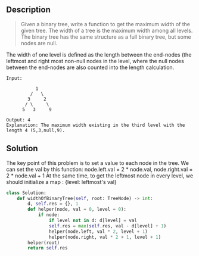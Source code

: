 ## Description

>Given a binary tree, write a function to get the maximum width of the given tree. The width of a tree is the maximum width among all levels. The binary tree has the same structure as a full binary tree, but some nodes are null.

The width of one level is defined as the length between the end-nodes (the leftmost and right most non-null nodes in the level, where the null nodes between the end-nodes are also counted into the length calculation.

```
Input: 

           1
         /   \
        3     2
       / \     \  
      5   3     9 

Output: 4
Explanation: The maximum width existing in the third level with the length 4 (5,3,null,9).
```

## Solution

The key point of this problem is to set a value to each node in the tree.
We can set the val by this function: 
  node.left.val = 2 * node.val, node.right.val = 2 * node.val + 1
At the same time, to get the leftmost node in every level, we should initialize a map : {level: leftmost's val}
```python
class Solution:
    def widthOfBinaryTree(self, root: TreeNode) -> int:
        d, self.res = {}, 1
        def helper(node, val = 0, level = 0):
            if node:
                if level not in d: d[level] = val
                self.res = max(self.res, val - d[level] + 1)
                helper(node.left, val * 2, level + 1)
                helper(node.right, val * 2 + 1, level + 1)
        helper(root)
        return self.res
```
